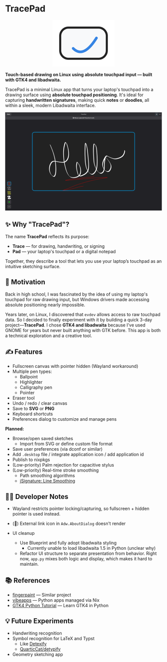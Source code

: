 # TracePad

<p align="center">
  <img src="data/icons/tracepad.svg" alt="TracePad Icon" width="200"/>
</p>

**Touch-based drawing on Linux using absolute touchpad input — built with GTK4 and libadwaita.**

TracePad is a minimal Linux app that turns your laptop's touchpad into a drawing surface using **absolute touchpad positioning**. It's ideal for capturing **handwritten signatures**, making quick **notes** or **doodles**, all within a sleek, modern Libadwaita interface.

![Screenshot](./data/screenshot1.png)


## ✨ Why "TracePad"?

The name **TracePad** reflects its purpose:

- **Trace** — for drawing, handwriting, or signing  
- **Pad** — your laptop's touchpad or a digital notepad  

Together, they describe a tool that lets you use your laptop’s touchpad as an intuitive sketching surface.

## 🧠 Motivation

Back in high school, I was fascinated by the idea of using my laptop's touchpad for raw drawing input, but Windows drivers made accessing absolute positioning nearly impossible.

Years later, on Linux, I discovered that `evdev` allows access to raw touchpad data. So I decided to finally experiment with it by building a quick 3-day project—**TracePad**. I chose **GTK4 and libadwaita** because I've used GNOME for years but never built anything with GTK before. This app is both a technical exploration and a creative tool.


## ✍️ Features

- Fullscreen canvas with pointer hidden (Wayland workaround)
- Multiple pen types:
  - Ballpoint
  - Highlighter
  - Calligraphy pen
  - Pointer
- Eraser tool
- Undo / redo / clear canvas
- Save to **SVG** or **PNG**
- Keyboard shortcuts
- Preferences dialog to customize and manage pens

**Planned:**
- Browse/open saved sketches  
  - Import from SVG or define custom file format
- Save user preferences (via dconf or similar)
- Add `.desktop` file / integrate application icon / add application id
- Publish to nixpkgs
- (Low-priority) Palm rejection for capacitive stylus
- (Low-priority) Real-time stroke smoothing  
  - Path smoothing algorithms  
  - [jSignature: Line Smoothing](https://willowsystems.github.io/jSignature/%2523%252Fabout%252Flinesmoothing%252F.html)


## 🧑‍💻 Developer Notes

- Wayland restricts pointer locking/capturing, so fullscreen + hidden pointer is used instead.

-  (🐞) External link icon in `Adw.AboutDialog` doesn't render

- UI cleanup
  - Use Blueprint and fully adopt libadwaita styling  
    - Currently unable to load libadwaita 1.5 in Python (unclear why)
  - Refactor UI structure to separate presentation from behavior.
    Right now, `app.py` mixes both logic and display, which makes it hard to maintain.


## 📚 References
- [fingerpaint](https://github.com/Wazzaps/fingerpaint) — Similar project
- [vibeapps](https://github.com/knoopx/vibeapps) — Python apps managed via Nix
- [GTK4 Python Tutorial](https://github.com/Taiko2k/GTK4PythonTutorial) — Learn GTK4 in Python


## 💡 Future Experiments

- Handwriting recognition
- Symbol recognition for LaTeX and Typst  
  - Like [Detexify](http://detexify.kirelabs.org/)  
  - [QuarticCat/detypify](https://github.com/QuarticCat/detypify)
- Geometry sketching app
